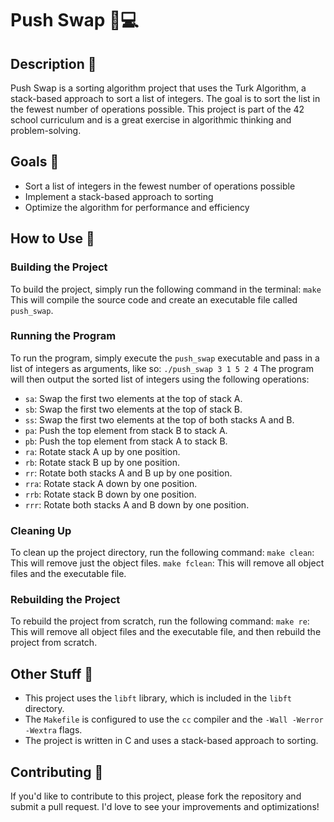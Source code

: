Push Swap 🔄💻
================

**Description** 📝
----------------

Push Swap is a sorting algorithm project that uses the Turk Algorithm, a stack-based approach to sort a list of integers. The goal is to sort the list in the fewest number of operations possible. This project is part of the 42 school curriculum and is a great exercise in algorithmic thinking and problem-solving.

**Goals** 🎯
---------

* Sort a list of integers in the fewest number of operations possible
* Implement a stack-based approach to sorting
* Optimize the algorithm for performance and efficiency

**How to Use** 🚀
-------------

### Building the Project

To build the project, simply run the following command in the terminal:
`make` This will compile the source code and create an executable file called `push_swap`.

### Running the Program

To run the program, simply execute the `push_swap` executable and pass in a list of integers as arguments, like so:
`./push_swap 3 1 5 2 4`
The program will then output the sorted list of integers using the following operations:

* `sa`: Swap the first two elements at the top of stack A.
* `sb`: Swap the first two elements at the top of stack B.
* `ss`: Swap the first two elements at the top of both stacks A and B.
* `pa`: Push the top element from stack B to stack A.
* `pb`: Push the top element from stack A to stack B.
* `ra`: Rotate stack A up by one position.
* `rb`: Rotate stack B up by one position.
* `rr`: Rotate both stacks A and B up by one position.
* `rra`: Rotate stack A down by one position.
* `rrb`: Rotate stack B down by one position.
* `rrr`: Rotate both stacks A and B down by one position.

### Cleaning Up

To clean up the project directory, run the following command:
`make clean`: This will remove just the object files.
`make fclean`: This will remove all object files and the executable file.

### Rebuilding the Project

To rebuild the project from scratch, run the following command: 
`make re`: This will remove all object files and the executable file, and then rebuild the project from scratch.

**Other Stuff** 🤔
--------------

* This project uses the `libft` library, which is included in the `libft` directory.
* The `Makefile` is configured to use the `cc` compiler and the `-Wall -Werror -Wextra` flags.
* The project is written in C and uses a stack-based approach to sorting.

**Contributing** 🤝
-------------

If you'd like to contribute to this project, please fork the repository and submit a pull request. I'd love to see your improvements and optimizations!
